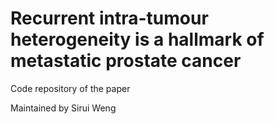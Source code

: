 # Recurrent intra-tumour heterogeneity is a hallmark of metastatic prostate cancer
Code repository of the paper

Maintained by Sirui Weng
